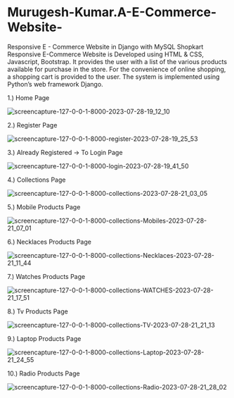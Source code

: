 # Murugesh-Kumar.A-E-Commerce-Website-
Responsive E - Commerce Website in Django with MySQL
Shopkart Responsive E-Commerce Website is Developed using HTML & CSS, Javascript, Bootstrap. It provides the user with a list of the various products available for purchase
in the store. For the convenience of online shopping, a shopping cart is provided to the user. The system is implemented using Python’s web framework Django.

1.) Home Page

![screencapture-127-0-0-1-8000-2023-07-28-19_12_10](https://github.com/MURUGESHKUMARa/Murugesh-Kumar.A-E-Commerce-Website-/assets/137079672/0d86ef60-c63c-433f-a8b8-44e7a93b8dac)

2.) Register Page

![screencapture-127-0-0-1-8000-register-2023-07-28-19_25_53](https://github.com/MURUGESHKUMARa/Murugesh-Kumar.A-E-Commerce-Website-/assets/137079672/860669fb-eb86-4ce1-a48f-490d2bcc5a13)

3.) Already Registered -> To Login Page


![screencapture-127-0-0-1-8000-login-2023-07-28-19_41_50](https://github.com/MURUGESHKUMARa/Murugesh-Kumar.A-E-Commerce-Website-/assets/137079672/f9089d9c-3674-4548-90e7-19a351c032c8)

4.) Collections Page

![screencapture-127-0-0-1-8000-collections-2023-07-28-21_03_05](https://github.com/MURUGESHKUMARa/Murugesh-Kumar.A-E-Commerce-Website-/assets/137079672/100a78b6-b18c-419b-8661-c7471cff6542)

5.) Mobile Products Page

![screencapture-127-0-0-1-8000-collections-Mobiles-2023-07-28-21_07_01](https://github.com/MURUGESHKUMARa/Murugesh-Kumar.A-E-Commerce-Website-/assets/137079672/98f4c0bf-3abe-4159-ab9e-91d6dbefedd6)

6.) Necklaces Products Page

![screencapture-127-0-0-1-8000-collections-Necklaces-2023-07-28-21_11_44](https://github.com/MURUGESHKUMARa/Murugesh-Kumar.A-E-Commerce-Website-/assets/137079672/31cbb6f1-029f-4748-a1c6-defccccd47fd)

7.) Watches Products Page

![screencapture-127-0-0-1-8000-collections-WATCHES-2023-07-28-21_17_51](https://github.com/MURUGESHKUMARa/Murugesh-Kumar.A-E-Commerce-Website-/assets/137079672/437ef856-7b49-41e5-a124-40b2f987f44c)

8.) Tv Products Page

![screencapture-127-0-0-1-8000-collections-TV-2023-07-28-21_21_13](https://github.com/MURUGESHKUMARa/Murugesh-Kumar.A-E-Commerce-Website-/assets/137079672/26450e6b-34e6-4d32-9a74-9ee90eb9ad26)

9.) Laptop Products Page

![screencapture-127-0-0-1-8000-collections-Laptop-2023-07-28-21_24_55](https://github.com/MURUGESHKUMARa/Murugesh-Kumar.A-E-Commerce-Website-/assets/137079672/dab0bf6b-cbee-48d1-bee6-2946778fc84c)

10.) Radio Products Page

![screencapture-127-0-0-1-8000-collections-Radio-2023-07-28-21_28_02](https://github.com/MURUGESHKUMARa/Murugesh-Kumar.A-E-Commerce-Website-/assets/137079672/3b85cc67-2371-4301-9b4a-75ac2fdd05c7)

